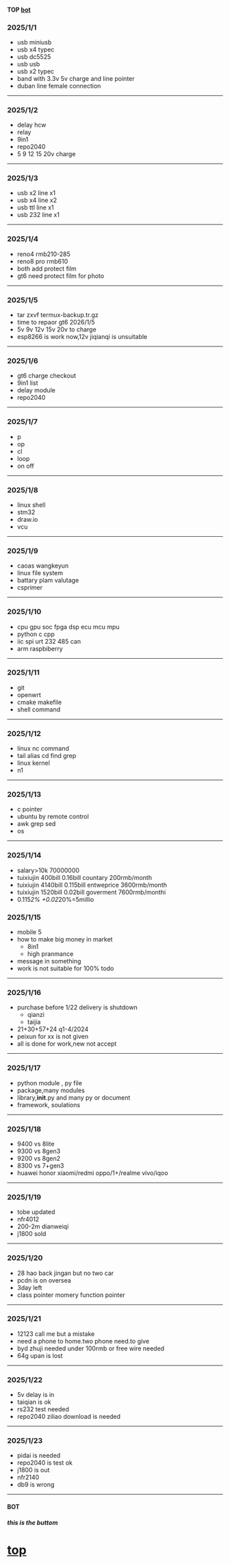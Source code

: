 #### TOP [bot](#bot)

### 2025/1/1
- usb miniusb
- usb x4 typec
- usb dc5525
- usb usb
- usb x2 typec
- band with 3.3v 5v charge and line pointer
- duban line  female connection
---
### 2025/1/2
- delay hcw
- relay
- 9in1
- repo2040
- 5 9 12 15 20v charge
---
### 2025/1/3
- usb x2 line x1
- usb x4 line x2
- usb ttl line x1
- usb 232 line x1
---
### 2025/1/4
- reno4 rmb210-285
- reno8 pro rmb610
- both add protect film
- gt6 need protect film for photo
---
### 2025/1/5
- tar zxvf termux-backup.tr.gz
- time to repaor gt6 2026/1/5
- 5v 9v 12v 15v 20v to charge
- esp8266 is work now,12v jiqianqi is unsuitable
---
### 2025/1/6
- gt6 charge checkout
- 9in1 list
- delay module
- repo2040
---
### 2025/1/7
- p
- op
- cl
- loop
- on off
----
### 2025/1/8
- linux shell
- stm32 
- draw.io
- vcu
---
### 2025/1/9
- caoas wangkeyun
- linux file system
- battary plam  valutage
- csprimer
---
### 2025/1/10
- cpu gpu soc fpga dsp ecu mcu mpu
- python c cpp
- iic spi urt 232 485 can
- arm raspbiberry 
---
### 2025/1/11
- git
- openwrt
- cmake makefile
- shell command
---
### 2025/1/12
- linux nc command
- tail alias cd  find grep
- linux kernel
- n1
---
### 2025/1/13
- c pointer
- ubuntu by remote control
- awk grep sed 
- os
---
### 2025/1/14
- salary>10k 70000000
- tuixiujin 400bill 0.16bill countary 200rmb/month
- tuixiujin 4140bill 0.115bill entweprice 3600rmb/month
- tuixiujin 1520bill 0.02bill goverment  7600rmb/monthi
- 0.115*2% +0.02*20%=5millio
### 2025/1/15
- mobile 5
- how to make big money in market 
   - 8in1
   - high pranmance
- message in something
- work is not suitable for 100% todo
---
### 2025/1/16
- purchase before 1/22 delivery is shutdown
  - qianzi
  - taijia
- 21+30+57+24 q1-4/2024
- peixun for xx is not given
- all is done for work,new not accept
---
### 2025/1/17
- python module , py file
- package,many modules
- library,__init__.py and many py or document
- framework, soulations
---
### 2025/1/18
- 9400 vs 8lite
- 9300 vs 8gen3
- 9200 vs 8gen2
- 8300 vs 7+gen3
- huawei honor xiaomi/redmi oppo/1+/realme vivo/iqoo
---
### 2025/1/19
- tobe updated
- nfr4012
- 200-2m dianweiqi
- j1800 sold
---
### 2025/1/20
- 28 hao back jingan but no two car
- pcdn is on oversea
- 3day left
- class pointer momery function pointer
---
### 2025/1/21
- 12123 call me but a mistake
- need a phone to home.two phone need.to give
- byd zhuji needed under 100rmb or free wire needed
- 64g upan is lost
---
### 2025/1/22
- 5v delay is in
- taiqian is ok
- rs232 test needed
- repo2040 ziliao download is needed
---
### 2025/1/23
- pidai is needed
- repo2040 is test ok
- j1800 is out
- nfr2140
- db9 is wrong
---
#### BOT    
##### this is the buttom   
[top](#top)
===
